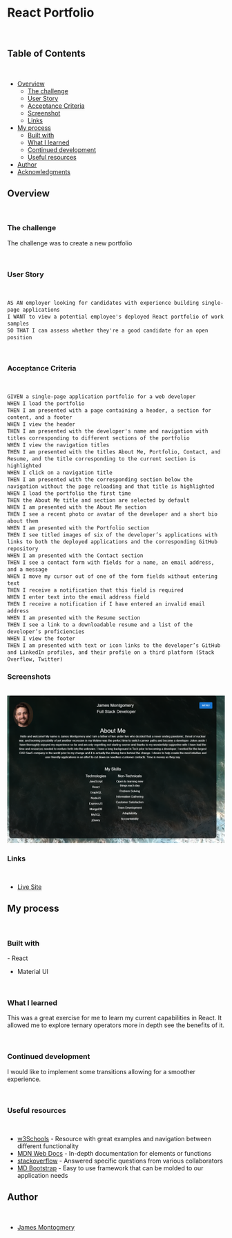 # React Portfolio
​
## Table of Contents
​
- [Overview](#overview)
  - [The challenge](#the-challenge)
  - [User Story](#user-story)
  - [Acceptance Criteria](#acceptance-criteria)
  - [Screenshot](#screenshots)
  - [Links](#links)
- [My process](#my-process)
  - [Built with](#built-with)
  - [What I learned](#what-I-learned)
  - [Continued development](#continued-development)
  - [Useful resources](#useful-resources)
- [Author](#author)
- [Acknowledgments](#acknowledgments)
​
## Overview
​
### The challenge
​The challenge was to create a new portfolio 

​
### User Story
​
```
AS AN employer looking for candidates with experience building single-page applications
I WANT to view a potential employee's deployed React portfolio of work samples
SO THAT I can assess whether they're a good candidate for an open position
```
​
### Acceptance Criteria
​
```
GIVEN a single-page application portfolio for a web developer
WHEN I load the portfolio
THEN I am presented with a page containing a header, a section for content, and a footer
WHEN I view the header
THEN I am presented with the developer's name and navigation with titles corresponding to different sections of the portfolio
WHEN I view the navigation titles
THEN I am presented with the titles About Me, Portfolio, Contact, and Resume, and the title corresponding to the current section is highlighted
WHEN I click on a navigation title
THEN I am presented with the corresponding section below the navigation without the page reloading and that title is highlighted
WHEN I load the portfolio the first time
THEN the About Me title and section are selected by default
WHEN I am presented with the About Me section
THEN I see a recent photo or avatar of the developer and a short bio about them
WHEN I am presented with the Portfolio section
THEN I see titled images of six of the developer’s applications with links to both the deployed applications and the corresponding GitHub repository
WHEN I am presented with the Contact section
THEN I see a contact form with fields for a name, an email address, and a message
WHEN I move my cursor out of one of the form fields without entering text
THEN I receive a notification that this field is required
WHEN I enter text into the email address field
THEN I receive a notification if I have entered an invalid email address
WHEN I am presented with the Resume section
THEN I see a link to a downloadable resume and a list of the developer’s proficiencies
WHEN I view the footer
THEN I am presented with text or icon links to the developer’s GitHub and LinkedIn profiles, and their profile on a third platform (Stack Overflow, Twitter)
```

### Screenshots
​
![screenshot](/src/images/landingPage.PNG)


### Links
​
- [Live Site](https://jmonty94.github.io/portfolio2.0/)
​
## My process
​
### Built with

​- React
- Material UI

​
### What I learned
​This was a great exercise for me to learn my current capabilities in React. It allowed me to explore ternary operators more in depth see the benefits of it.

​
### Continued development
​I would like to implement some transitions allowing for a smoother experience.

​
### Useful resources
​
- [w3Schools](https://www.w3schools.com/) - Resource with great examples and navigation between different functionality
- [MDN Web Docs](https://developer.mozilla.org/en-US/docs/Learn/JavaScript) - In-depth documentation for elements or functions
- [stackoverflow](https://stackoverflow.com/) - Answered specific questions from various collaborators
- [MD Bootstrap](https://mdbootstrap.com/) - Easy to use framework that can be molded to our application needs

## Author
​
- [James Montogmery](https://github.com/jmonty94)